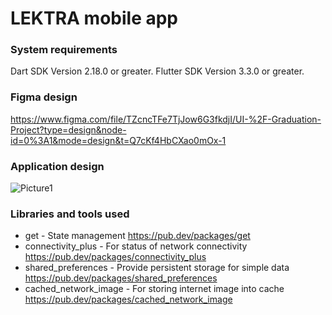
# LEKTRA mobile app

### System requirements

Dart SDK Version 2.18.0 or greater.
Flutter SDK Version 3.3.0 or greater.

### Figma design 

https://www.figma.com/file/TZcncTFe7TjJow6G3fkdjI/UI-%2F-Graduation-Project?type=design&node-id=0%3A1&mode=design&t=Q7cKf4HbCXao0mOx-1
### Application design 
![Picture1](https://github.com/a7medelsayed1/LEKTRA-mobile-app/assets/127549203/fbb2e170-1ed3-48db-9dc3-b085b16738d7)

### Libraries and tools used

- get - State management
  https://pub.dev/packages/get
- connectivity_plus - For status of network connectivity
  https://pub.dev/packages/connectivity_plus
- shared_preferences - Provide persistent storage for simple data
  https://pub.dev/packages/shared_preferences
- cached_network_image - For storing internet image into cache
  https://pub.dev/packages/cached_network_image

